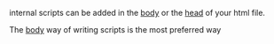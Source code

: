 internal scripts can be added in the [body](./body.html) or the [head](./head.html) of your html file.

The [body](./body.html) way of writing scripts is the most preferred way